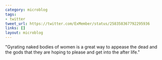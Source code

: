 ```yaml
---
category: microblog
tags:
- twitter
tweet_url: https://twitter.com/ExMember/status/258358367792295936
links: []
layout: microblog
---
```

"Gyrating naked bodies of women is a great way to appease the dead and the gods that they are hoping to please and get into the after life."
